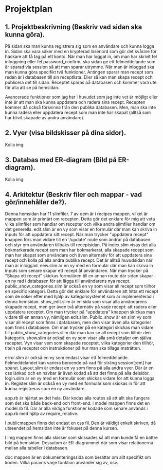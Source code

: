 # Projektplan

## 1. Projektbeskrivning (Beskriv vad sidan ska kunna göra).
På sidan ska man kunna registrera sig som en användare och kunna logga in. Sidan ska vara säker med en krypterad lösenord som gör det svårare för hackare att få tag på ett konto. När man har loggat in, om man har skrivit fel inloggning eller fel password_confirm, ska sidan ge ett felmeddelande som är sparad via session så att man sparar utrymme. När man är inloggad ska man kunna göra specifikt två funktioner. Antingen sparar man recept som redan är i databasen till sin receptlista. Eller så kan man skapa recept och publicera det till sidan. Receptet sparas på databasen och kommer vara ute för alla att se på hemsidan. 

Avancerade funktioner som jag har i huvudet som jag inte vet är möjligt eller inte är att man ska kunna uppdatera och radera sina recept. Recepten kommer då också försvinna från den publika databasen. Men, man ska inte kunna radera eller uppdatera recept som man inte har skapat (alltså som har blivit skapade av andra användare). 
## 2. Vyer (visa bildskisser på dina sidor).
Kolla img

## 3. Databas med ER-diagram (Bild på ER-diagram).
Kolla img
## 4. Arkitektur (Beskriv filer och mappar - vad gör/innehåller de?).
Denna hemsidan har 11 slimfiler. 7 av dem är i recipes mappen, vilket är mappen som är primärt om recepten. Detta gör det enklare för mig att veta vilka slimfiler som handlar om recepter och vilka andra slimfiler handlar om det generella. edit.slim är en vy som visar en formulär där man kan skriva in inputs för att uppdatera sitt recept. När man trycker "uppdatera recept" knappen förs man vidare till en 
'/update' route som ändrar på databasen och styr om användaren tillbaks till receptsidan. På index.slim visas det alla bokmarkerade recept som man har bokmarkerat, alla skapade recept som man har skapat som användare och även alternativ för att uppdatera sina recept och kolla på alla andra publika recept. Det är alltså huvudsidan när man är inloggad. new.slim är en vy med en formulär där man kan skriva in inputs som senare skapar ett recept åt användaren. När man trycker på "Skapa ett recept" skickas formulären till en annan route där sidan skapar en ny rad i databasen för att lägga till användarens nya recept.
public_show_categories.slim är också en vy som visar all recept som tillhör en specific kategori. Detta gör det enklare för användaren att hitta ett recept som de söker efter med hjälp av kategorisystemet som är implementerad i denna hemsidan. show_edit.slim är en sida som visar alla användarens skapade recept, men ger även två alternativ på varje recept: att radera eller uppdatera receptet. Om man trycker på "uppdatera" knappen skickas man vidare till en annan vy, nämligen edit.slim. Public_show är en slim vy som visar all recept som finns i databasen, men den visar även alla kategorier som finns i databasen. Om man trycker på en kategori skickas man vidare till public_show_categories.slim där man kan se all recept som tillhör den kategorin. show.slim är också en vy som visar alla små detaljer om själva receptet. Vyn visar vem som skapade receptet, vilka kategorier den tillhör, titeln på receptet och instruktioner på hur man ska tillaga maträtten.

error.slim är också en vy som endast visar ett felmeddelande. Felmeddelandet kan variera beroende på vad för sträng session[:em] har sparat. Layout.slim är endast en vy som finns på alla andra vyer. Där är en css länkad och en navbar är även kodad så att det finns på alla delsidor. login.slim är en vy med en formulär som skickas vidare för att kunna logga in. Register.slim är också en vy med en formulär som skickas in för att kunna registreras som en ny användare. 

app.rb är hjärtat av det hela. Där kodas alla routes så att allt ska fungera som det ska både back-end och front-end. I model mappen finns det en model.rb fil. Där är alla viktiga funktioner kodade som senare används i app.rb med hjälp av require_relative.

I publicmappen finns det endast en css fil. Den är väldigt enkelt skriven, då utseendet på hemsidan inte är fokuset på denna kursen. 

I img mappen finns alla skisser som skissades så att man kunde få en bättre bild på hemsidan. Dessutom är ER-diagrammet där som visar relationerna mellan alla tabeller i databasen. 

doc mappen är en dokumenteringssida som berättar om allt specifikt om koden. Vilka params varje funktion använder sig av, osv. 


